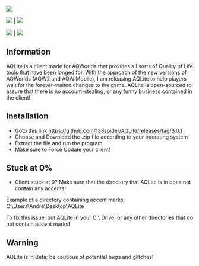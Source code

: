 ![](https://i.imgur.com/IJcM5a4.jpg)

![](https://i.imgur.com/GTIgw2Z.png)  |  ![](https://i.imgur.com/SmaLM3j.png)

![](https://i.imgur.com/Ra6eAFr.png)  |  ![](https://i.imgur.com/Wej0u8Y.png)


## Information

AQLite is a client made for AQWorlds that provides all sorts of Quality of Life tools that have been longed for. With the approach of the new versions of AQWorlds (AQW2 and AQW:Mobile), I am releasing AQLite to help players wait for the forever-waited changes to the game. AQLite is open-sourced to assure that there is no account-stealing, or any funny business contained in the client!

## Installation
* Goto this link https://github.com/133spider/AQLite/releases/tag/6.0.1
* Choose and Download the .zip file according to your operating system
* Extract the file and run the program
* Make sure to Force Update your client!

## Stuck at 0%
* Client stuck at 0?
Make sure that the directory that AQLite is in does not contain any accents!

Example of a directory containing accent marks: C:\Users\André\Desktop\AQLite

To fix this issue, put AQLite in your C:\ Drive, or any other directories that do not contain accent marks!

## Warning

AQLite is in Beta; be cautious of potential bugs and glitches!
